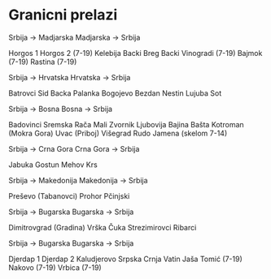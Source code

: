 
Granicni prelazi
================

Srbija -> Madjarska
Madjarska -> Srbija

Horgos 1
Horgos 2 (7-19)
Kelebija
Backi Breg
Backi Vinogradi (7-19)
Bajmok (7-19)
Rastina (7-19)

Srbija -> Hrvatska
Hrvatska -> Srbija

Batrovci
Sid
Backa Palanka
Bogojevo
Bezdan
Nestin
Lujuba 
Sot

Srbija -> Bosna
Bosna -> Srbija

Badovinci
Sremska Rača
Mali Zvornik
Ljubovija
Bajina Bašta
Kotroman (Mokra Gora)
Uvac (Priboj)
Višegrad
Rudo
Jamena (skelom 7-14)

Srbija -> Crna Gora
Crna Gora -> Srbija

Jabuka
Gostun
Mehov Krs

Srbija -> Makedonija
Makedonija -> Srbija

Preševo (Tabanovci)
Prohor Pčinjski

Srbija -> Bugarska
Bugarska -> Srbija

Dimitrovgrad (Gradina)
Vrška Čuka
Strezimirovci
Ribarci

Srbija -> Bugarska
Bugarska -> Srbija

Djerdap 1
Djerdap 2
Kaludjerovo
Srpska Crnja
Vatin
Jaša Tomić (7-19)
Nakovo (7-19)
Vrbica (7-19)
